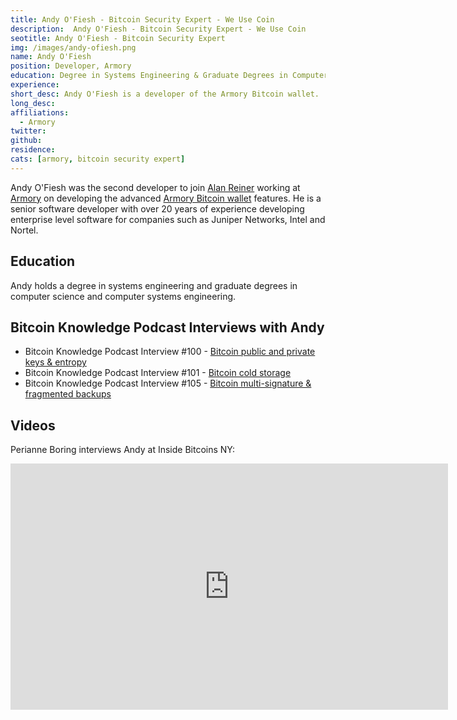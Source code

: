 ```yaml
---
title: Andy O'Fiesh - Bitcoin Security Expert - We Use Coin
description:  Andy O'Fiesh - Bitcoin Security Expert - We Use Coin
seotitle: Andy O'Fiesh - Bitcoin Security Expert
img: /images/andy-ofiesh.png
name: Andy O'Fiesh
position: Developer, Armory
education: Degree in Systems Engineering & Graduate Degrees in Computer Science and Computer Systems Engineering
experience:
short_desc: Andy O'Fiesh is a developer of the Armory Bitcoin wallet.
long_desc:
affiliations:
  - Armory
twitter:
github:
residence:
cats: [armory, bitcoin security expert]
---
```

Andy O'Fiesh was the second developer to join [Alan Reiner](/alan-reiner-bitcoin-security-expert/) working at [Armory](/armory/) on developing the advanced <a href="https://www.bitcoinarmory.com/">Armory Bitcoin wallet</a> features. He is a senior software developer with over 20 years of experience developing enterprise level software for companies such as Juniper Networks, Intel and Nortel.

## Education

Andy holds a degree in systems engineering and graduate degrees in computer science and computer systems engineering.

## Bitcoin Knowledge Podcast Interviews with Andy

<ul>
<li>Bitcoin Knowledge Podcast Interview #100 - <a href="/bitcoin-private-keys-entropy/">Bitcoin public and private keys & entropy</a></li>
<li>Bitcoin Knowledge Podcast Interview #101 - <a href="/bitcoin-cold-storage/">Bitcoin cold storage</a></li>
<li>Bitcoin Knowledge Podcast Interview #105 - <a href="/bitcoin-multi-signature-fragmented-backups/">Bitcoin multi-signature & fragmented backups</a></li>
</ul>

## Videos

Perianne Boring interviews Andy at Inside Bitcoins NY:

<iframe width="700" height="394" src="https://www.youtube.com/embed/qTgf2LZHv9A" frameborder="0" allowfullscreen></iframe>
